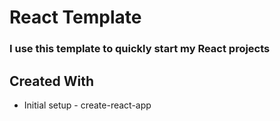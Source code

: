 # React Template

### I use this template to quickly start my React projects

## Created With

- Initial setup - create-react-app
